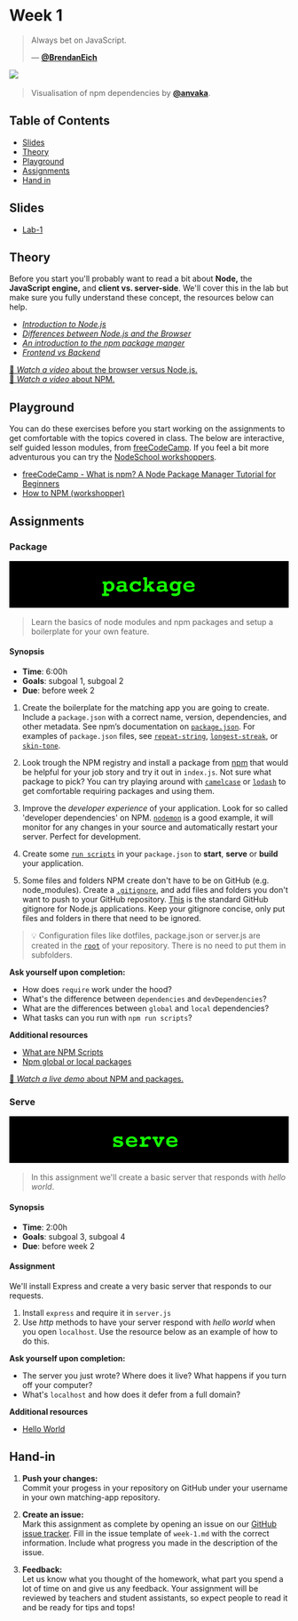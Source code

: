 # Week 1 

> Always bet on JavaScript.
>
> — [**@BrendanEich**][quote-author]

[![][inspiration-cover]][inspiration-link]

> Visualisation of npm dependencies by [**@anvaka**][inspiration-author].

## Table of Contents

* [Slides](#slides)
* [Theory](#theory)
* [Playground](#playground)
* [Assignments](#assignments)
* [Hand in](#hand-in)

## Slides
* [Lab-1][lab1]

## Theory
Before you start you'll probably want to read a bit about **Node,** the **JavaScript engine,** and **client vs. server-side**. We'll cover this in the lab but make sure you fully understand these concept, the resources below can help.

* [_Introduction to Node.js_][intro-node]
* [_Differences between Node.js and the Browser_][node-browser]
* [_An introduction to the npm package manger_][node-npm]
* [_Frontend vs Backend_][fe-be]

[🎦 _Watch a video_ about the browser versus Node.js.][videonode]  
[🎦 _Watch a video_ about NPM.][videonpm]

## Playground
You can do these exercises before you start working on the assignments to get comfortable with the topics covered in class. The below are interactive, self guided lesson modules, from [freeCodeCamp](https://www.freecodecamp.org). If you feel a bit more adventurous you can try the [NodeSchool workshoppers](https://nodeschool.io).

* [freeCodeCamp - What is npm? A Node Package Manager Tutorial for Beginners](https://www.freecodecamp.org/news/what-is-npm-a-node-package-manager-tutorial-for-beginners/)
* [How to NPM (workshopper)](https://github.com/workshopper/how-to-npm)

## Assignments

### Package
![Package Banner](assets/banners/package.jpg)
>Learn the basics of node modules and npm packages and setup a boilerplate for your own feature.


#### Synopsis

*  **Time**: 6:00h
*  **Goals**: subgoal 1, subgoal 2
*  **Due**: before week 2

1. Create the boilerplate for the matching app you are going to create. Include a `package.json` with a correct name, version, dependencies, and other metadata. See npm’s documentation on [`package.json`](https://docs.npmjs.com/files/package.json).
For examples of `package.json` files, see
[`repeat-string`](https://github.com/jonschlinkert/repeat-string/blob/master/package.json),
[`longest-streak`](https://github.com/wooorm/longest-streak/blob/master/package.json),
or [`skin-tone`](https://github.com/sindresorhus/skin-tone/blob/master/package.json).

2. Look trough the NPM registry and install a package from [npm][npmjs] that would be helpful for your job story and try it out in `index.js`. Not sure what package to pick? You can try playing around with [`camelcase`][camelcase] or [`lodash`][lodash] to get comfortable requiring packages and using them.

3. Improve the _developer experience_ of your application. Look for so called 'developer dependencies' on NPM. [`nodemon`](https://nodemon.io/) is a good example, it will monitor for any changes in your source and automatically restart your server. Perfect for development.

4. Create some [`run scripts`](https://docs.npmjs.com/misc/scripts) in your `package.json` to **start**, **serve** or **build** your application.

5. Some files and folders NPM create don't have to be on GitHub (e.g. node_modules). Create a [`.gitignore`](https://docs.github.com/en/github/getting-started-with-github/ignoring-files), and add files and folders you don't want to push to your GitHub repository. [This][github-node-gitignore] is the standard GitHub gitignore for Node.js applications. Keep your gitignore concise, only put files and folders in there that need to be ignored.

> 💡 Configuration files like dotfiles, package.json or server.js are created in the [`root`](https://en.wikipedia.org/wiki/Root_directory) of your repository. There is no need to put them in subfolders.

**Ask yourself upon completion:**
* How does  `require` work under the hood?
* What's the difference between `dependencies` and `devDependencies`?
* What are the differences between `global` and `local` dependencies?
* What tasks can you run with `npm run scripts`?

**Additional resources**
* [What are NPM Scripts][intro-npm]
* [Npm global or local packages][global]

[🎦 _Watch a live demo_ about NPM and packages.][videopackage]

### Serve

![Hello World Server banner](assets/banners/serve.jpg)
> In this assignment we'll create a basic server that responds with _hello world_.

#### Synopsis

*  **Time**: 2:00h
*  **Goals**: subgoal 3, subgoal 4
*  **Due**: before week 2

#### Assignment
We'll install Express and create a very basic server that responds to our requests. 

1. Install `express` and require it in `server.js`
2. Use _http_ methods to have your server respond with _hello world_ when you open `localhost`. Use the resource below as an example of how to do this.

**Ask yourself upon completion:**
* The server you just wrote? Where does it live? What happens if you turn off your computer?
* What's `localhost` and how does it defer from a full domain?

**Additional resources**
* [Hello World](https://expressjs.com/en/starter/hello-world.html)

## Hand-in

1. **Push your changes:**  
Commit your progess in your repository on GitHub under your username in your own matching-app repository.

2. **Create an issue:**  
Mark this assignment as complete by opening an issue on our [GitHub issue tracker][issues]. Fill in the issue template of `week-1.md` with the correct information. Include what progress you made in the description of the issue.

3. **Feedback:**  
Let us know what you thought of the homework, what part you spend a lot of time on and give us any feedback. Your assignment will be reviewed by teachers and student assistants, so expect people to read it and be ready for tips and tops!

[quote-author]: https://twitter.com/BrendanEich
[inspiration-cover]: assets/images/npmgraph.png
[inspiration-link]: http://npm.anvaka.com/#/view/2d/express
[inspiration-author]: https://github.com/anvaka

[intro-node]: https://nodejs.dev/en/learn/introduction-to-nodejs/
[node-browser]: https://nodejs.dev/en/learn/differences-between-nodejs-and-the-browser
[node-npm]: https://nodejs.dev/en/learn/an-introduction-to-the-npm-package-manager

[npmjs]: https://www.npmjs.com/
[camelcase]: https://www.npmjs.com/package/camelcase
[lodash]: https://www.npmjs.com/package/lodash
[nodeschool]: https://nodeschool.io/
[intro-npm]: https://medium.com/@mariokandut/what-are-npm-scripts-cde15d275a9f
[global]: https://flaviocopes.com/npm-packages-local-global/
[issues]: https://github.com/cmda-bt/be-course-21-22/issues/new/choose
[fe-be]: https://zellwk.com/blog/frontend-vs-backend/
[github-node-gitignore]: https://github.com/github/gitignore/blob/master/Node.gitignore

[videonode]: https://www.youtube.com/watch?v=ZpiHUOM_Y-0
[videonpm]: https://www.youtube.com/watch?v=X8D5Ijpp824
[videopackage]: https://www.youtube.com/watch?v=shSB9BbK1gU

[lab1]: /slides/be_20-21_lab-1.pdf
